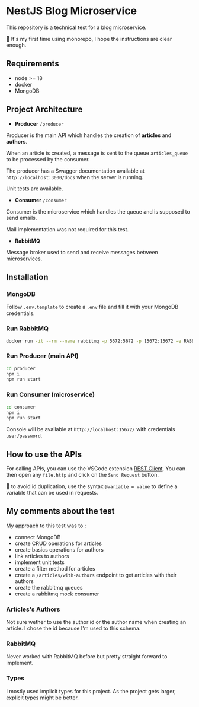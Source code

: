 # NestJS Blog Microservice

This repository is a technical test for a blog microservice.

📔 It's my first time using monorepo, I hope the instructions are clear enough.

## Requirements

- node >= 18
- docker
- MongoDB

## Project Architecture

- **Producer** `/producer`

Producer is the main API which handles the creation of **articles** and **authors**.

When an article is created, a message is sent to the queue `articles_queue` to be processed by the consumer.

The producer has a Swagger documentation available at `http://localhost:3000/docs` when the server is running.

Unit tests are available.

- **Consumer** `/consumer`

Consumer is the microservice which handles the queue and is supposed to send emails.

Mail implementation was not required for this test.

- **RabbitMQ**

Message broker used to send and receive messages between microservices.

## Installation

### MongoDB

Follow `.env.template` to create a `.env` file and fill it with your MongoDB credentials.

### Run RabbitMQ

```sh
docker run -it --rm --name rabbitmq -p 5672:5672 -p 15672:15672 -e RABBITMQ_DEFAULT_USER=user -e RABBITMQ_DEFAULT_PASS=password rabbitmq:3.13-management
```

### Run Producer (main API)

```bash
cd producer
npm i
npm run start
```

### Run Consumer (microservice)

```bash
cd consumer
npm i
npm run start
```

Console will be available at `http://localhost:15672/` with credentials `user/password`.

## How to use the APIs

For calling APIs, you can use the VSCode extension [REST Client](https://marketplace.visualstudio.com/items?itemName=humao.rest-client). You can then open any `file.http` and click on the `Send Request` button.

📔 to avoid id duplication, use the syntax `@variable = value` to define a variable that can be used in requests.

## My comments about the test

My approach to this test was to :

- connect MongoDB
- create CRUD operations for articles
- create basics operations for authors
- link articles to authors
- implement unit tests
- create a filter method for articles
- create a `/articles/with-authors` endpoint to get articles with their authors
- create the rabbitmq queues
- create a rabbitmq mock consumer

### Articles's Authors

Not sure wether to use the author id or the author name when creating an article. I chose the id because I'm used to this schema.

### RabbitMQ

Never worked with RabbitMQ before but pretty straight forward to implement.

### Types

I mostly used implicit types for this project. As the project gets larger, explicit types might be better.
